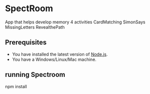 # SpectRoom

App that helps develop memory
4 activities
CardMatching
SimonSays
MissingLetters
RevealthePath

## Prerequisites

* You have installed the latest version of [Node.js](https://nodejs.org/).
* You have a Windows/Linux/Mac machine.

## running Spectroom
npm install
